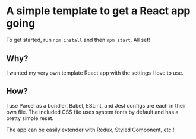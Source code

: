 # A simple template to get a React app going

To get started, run `npm install` and then `npm start`. All set!

## Why?

I wanted my very own template React app with the settings I love to use.

## How?

I use Parcel as a bundler. Babel, ESLint, and Jest configs are each in their own file. The included CSS file uses system fonts by default and has a pretty simple reset.

The app can be easily extender with Redux, Styled Component, etc.!
